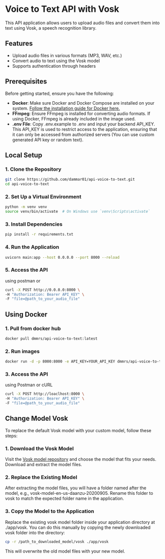 # Voice to Text API with Vosk

This API application allows users to upload audio files and convert them into text using Vosk, a speech recognition library.

## Features

- Upload audio files in various formats (MP3, WAV, etc.)
- Convert audio to text using the Vosk model
- Supports authentication through headers

## Prerequisites

Before getting started, ensure you have the following:

- **Docker**: Make sure Docker and Docker Compose are installed on your system. [Follow the installation guide for Docker here.](https://docs.docker.com/get-docker/)
- **FFmpeg**: Ensure FFmpeg is installed for converting audio formats. If using Docker, FFmpeg is already included in the image used.
- **.env File**: Copy .env.example to .env and input your backend API_KEY. This API_KEY is used to restrict access to the application, ensuring that it can only be accessed from authorized servers (You can use custom generated API key or random text).

## Local Setup

### 1. Clone the Repository

```bash
git clone https://github.com/dammar01/api-voice-to-text.git
cd api-voice-to-text
```

### 2. Set Up a Virtual Environment

```bash
python -m venv venv
source venv/bin/activate  # On Windows use `venv\Scripts\activate`
```

### 3. Install Dependencies

```bash
pip install -r requirements.txt
```

### 4. Run the Application

```bash
uvicorn main:app --host 0.0.0.0 --port 8000 --reload
```

### 5. Access the API

using postman or

```bash
curl -X POST http://0.0.0.0:8000 \
-H "Authorization: Bearer API_KEY" \
-F "file=@path_to_your_audio_file"
```

## Using Docker

### 1. Pull from docker hub

```bash
docker pull dmmrs/api-voice-to-text:latest
```

### 2. Run images

```bash
docker run -d -p 8000:8000 -e API_KEY=YOUR_API_KEY dmmrs/api-voice-to-text:latest
```

### 3. Access the API

using Postman or cURL

```bash
curl -X POST http://loaclhost:8000 \
-H "Authorization: Bearer API_KEY" \
-F "file=@path_to_your_audio_file"
```

## Change Model Vosk

To replace the default Vosk model with your custom model, follow these steps:

### 1. Download the Vosk Model

Visit the [Vosk model repository](https://alphacephei.com/vosk/models) and choose the model that fits your needs. Download and extract the model files.

### 2. Replace the Existing Model

After extracting the model files, you will have a folder named after the model, e.g., vosk-model-en-us-daanzu-20200905. Rename this folder to vosk to match the expected folder name in the application.

### 3. Copy the Model to the Application

Replace the existing vosk model folder inside your application directory at ./app/vosk. You can do this manually by copying the newly downloaded vosk folder into the directory:

```bash
cp -r /path_to_downloaded_model/vosk ./app/vosk
```

This will overwrite the old model files with your new model.
